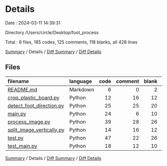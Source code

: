 # Details

Date : 2024-03-11 14:39:31

Directory /Users/circle/Desktop/foot_process

Total : 8 files,  185 codes, 125 comments, 118 blanks, all 428 lines

[Summary](results.md) / Details / [Diff Summary](diff.md) / [Diff Details](diff-details.md)

## Files
| filename | language | code | comment | blank | total |
| :--- | :--- | ---: | ---: | ---: | ---: |
| [README.md](/README.md) | Markdown | 6 | 0 | 2 | 8 |
| [crop_plastic_board.py](/crop_plastic_board.py) | Python | 12 | 16 | 12 | 40 |
| [detect_foot_direction.py](/detect_foot_direction.py) | Python | 25 | 25 | 20 | 70 |
| [main.py](/main.py) | Python | 24 | 6 | 10 | 40 |
| [process_image.py](/process_image.py) | Python | 39 | 28 | 26 | 93 |
| [split_image_vertically.py](/split_image_vertically.py) | Python | 14 | 16 | 12 | 42 |
| [test.py](/test.py) | Python | 47 | 22 | 26 | 95 |
| [test_main.py](/test_main.py) | Python | 18 | 12 | 10 | 40 |

[Summary](results.md) / Details / [Diff Summary](diff.md) / [Diff Details](diff-details.md)